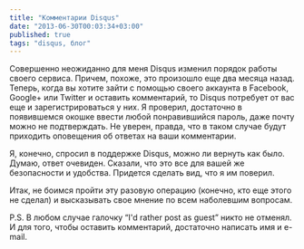 ```yaml
---
title: "Комментарии Disqus"
date: "2013-06-30T00:03:34+03:00"
published: true
tags: "disqus, блог"
---
```


Совершенно неожиданно для меня Disqus изменил порядок работы своего сервиса. Причем, похоже, это произошло еще два
месяца назад. Теперь, когда вы хотите зайти с помощью своего аккаунта в Facebook, Google+ или Twitter и оставить
комментарий, то Disqus потребует от вас еще и зарегистрироваться у них. Я проверил, достаточно в появившемся окошке
ввести любой понравившийся пароль, даже почту можно не подтверждать. Не уверен, правда, что в таком случае будут
приходить оповещения об ответах на ваши комментарии.

Я, конечно, спросил в поддержке Disqus, можно ли вернуть как было. Думаю, ответ очевиден. Сказали, что это все для
вашей же безопасности и удобства. Придется сделать вид, что я им поверил.

Итак, не боимся пройти эту разовую операцию (конечно, кто еще этого не сделал) и высказывать свое мнение по всем
наболевшим вопросам.

P.S. В любом случае галочку “I'd rather post as guest” никто не отменял. И для того, чтобы оставить комментарий,
достаточно написать имя и e-mail.
